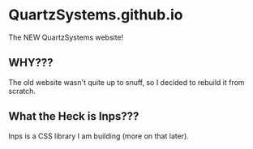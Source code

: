 QuartzSystems.github.io
=======================

The NEW QuartzSystems website!

WHY???
------

The old website wasn't quite up to snuff, so I decided to rebuild it from scratch.

What the Heck is Inps???
------------------------

Inps is a CSS library I am building (more on that later).
